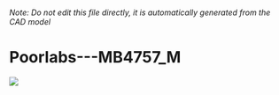 ###### Note: Do not edit this file directly, it is automatically generated from the CAD model

# Poorlabs---MB4757_M

![](/project.svg)



 

